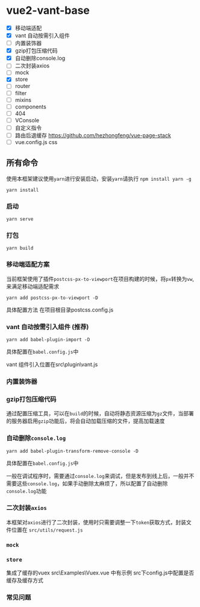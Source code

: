 # vue2-vant-base

- [x] 移动端适配
- [x] vant 自动按需引入组件
- [ ] 内置装饰器
- [x] gzip打包压缩代码
- [x] 自动删除console.log
- [ ] 二次封装axios
- [ ] mock
- [x] store
- [ ] router
- [ ] filter
- [ ] mixins
- [ ] components
- [ ] 404
- [ ] VConsole
- [ ] 自定义指令
- [ ] 路由后退缓存 https://github.com/hezhongfeng/vue-page-stack
- [ ] vue.config.js css

## 所有命令

使用本框架建议使用`yarn`进行安装启动，安装`yarn`请执行 `npm install yarn -g`

``` 安装
yarn install
```

### 启动
```
yarn serve
```

### 打包
```
yarn build
```

### 移动端适配方案
当前框架使用了插件`postcss-px-to-viewport`在项目构建的时候，将`px`转换为`vw`,来满足移动端适配需求

```
yarn add postcss-px-to-viewport -D
```

具体配置方法 在项目根目录postcss.config.js

### vant 自动按需引入组件 (推荐)
```
yarn add babel-plugin-import -D
```
具体配置在`babel.config.js`中

vant 组件引入位置在src\plugin\vant.js

### 内置装饰器

### gzip打包压缩代码
 通过配置压缩工具，可以在`build`的时候，自动将静态资源压缩为`gz`文件，当部署的服务器启用`gzip`功能后，将会自动加载压缩的文件，提高加载速度

 ### 自动删除`console.log`
 ```
 yarn add babel-plugin-transform-remove-console -D
 ```
具体配置在`babel.config.js`中

 一般在调试程序时，需要通过`console.log`来调试，但是发布到线上后，一般并不需要这些`console.log`，如果手动删除太麻烦了，所以配置了自动删除`console.log`功能

 ### 二次封装`axios`
本框架对`axios`进行了二次封装，使用时只需要调整一下`token`获取方式，封装文件位置在 `src/utils/request.js`

### `mock`

### `store`
集成了缓存的vuex
src\Examples\Vuex.vue 中有示例
src下config.js中配置是否缓存及缓存方式

### 常见问题